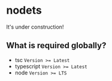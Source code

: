 # nodets

It's under construction!

## What is required globally?

* tsc `Version >= Latest`
* typescript `Version >= Latest`
* node `Version >= LTS`